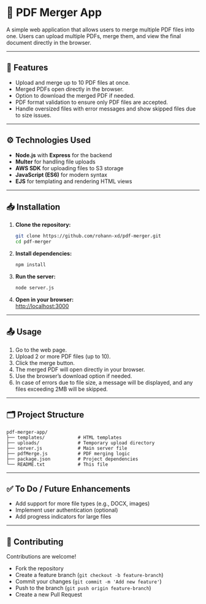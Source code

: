 
# 📄 **PDF Merger App**

A simple web application that allows users to merge multiple PDF files into one. Users can upload multiple PDFs, merge them, and view the final document directly in the browser.

---

## 🚀 **Features**
- Upload and merge up to 10 PDF files at once.
- Merged PDFs open directly in the browser.
- Option to download the merged PDF if needed.
- PDF format validation to ensure only PDF files are accepted.
- Handle oversized files with error messages and show skipped files due to size issues.

---

## ⚙️ **Technologies Used**
- **Node.js** with **Express** for the backend
- **Multer** for handling file uploads
- **AWS SDK** for uploading files to S3 storage
- **JavaScript (ES6)** for modern syntax
- **EJS** for templating and rendering HTML views

---

## 📥 **Installation**

1. **Clone the repository:**  
   ```bash
   git clone https://github.com/rohann-xd/pdf-merger.git
   cd pdf-merger
   ```

2. **Install dependencies:**  
   ```bash
   npm install
   ```

3. **Run the server:**  
   ```bash
   node server.js
   ```

4. **Open in your browser:**  
   [http://localhost:3000](http://localhost:3000)

---

## 📤 **Usage**

1. Go to the web page.
2. Upload 2 or more PDF files (up to 10).
3. Click the merge button.
4. The merged PDF will open directly in your browser.
5. Use the browser’s download option if needed.
6. In case of errors due to file size, a message will be displayed, and any files exceeding 2MB will be skipped.

---

## 🗂️ **Project Structure**
```
pdf-merger-app/
├── templates/            # HTML templates
├── uploads/              # Temporary upload directory
├── server.js             # Main server file
├── pdfMerge.js           # PDF merging logic
├── package.json          # Project dependencies
└── README.txt            # This file
```

---

## ✅ **To Do / Future Enhancements**
- Add support for more file types (e.g., DOCX, images)
- Implement user authentication (optional)
- Add progress indicators for large files

---

## 🤝 **Contributing**

Contributions are welcome!
- Fork the repository
- Create a feature branch (`git checkout -b feature-branch`)
- Commit your changes (`git commit -m 'Add new feature'`)
- Push to the branch (`git push origin feature-branch`)
- Create a new Pull Request